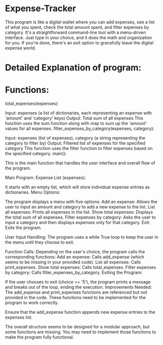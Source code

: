 # Expense-Tracker

This program is like a digital wallet where you can add expenses, see a list of what you spent, check the total amount spent, and filter expenses by category. It's a straightforward command-line tool with a menu-driven interface. Just type in your choice, and it does the math and organization for you. If you're done, there's an exit option to gracefully leave the digital expense world.

# Detailed Explanation of program:
# Functions:

total_expenses(expenses):

Input: expenses (a list of dictionaries, each representing an expense with 'amount' and 'category' keys)
Output: Total sum of all expenses
This function uses the sum function along with map to sum up the 'amount' values for all expenses.
filter_expenses_by_category(expenses, category):

Input: expenses (list of expenses), category (a string representing the category to filter by)
Output: Filtered list of expenses for the specified category
This function uses the filter function to filter expenses based on the specified category.
main():

This is the main function that handles the user interface and overall flow of the program.

Main Program:
Expense List (expenses):

It starts with an empty list, which will store individual expense entries as dictionaries.
Menu Options:

The program displays a menu with five options:
Add an expense: Allows the user to input an amount and category to add a new expense to the list.
List all expenses: Prints all expenses in the list.
Show total expenses: Displays the total sum of all expenses.
Filter expenses by category: Asks the user to input a category and then displays expenses only for that category.
Exit: Exits the program.

User Input Handling:
The program uses a while True loop to keep the user in the menu until they choose to exit.

Function Calls:
Depending on the user's choice, the program calls the corresponding functions:
Add an expense: Calls add_expense (which seems to be missing in your provided code).
List all expenses: Calls print_expenses.
Show total expenses: Calls total_expenses.
Filter expenses by category: Calls filter_expenses_by_category.
Exiting the Program:

If the user chooses to exit (choice == '5'), the program prints a message and breaks out of the loop, ending the execution.
Improvements Needed:
The add_expense and print_expenses functions are referenced but not provided in the code. These functions need to be implemented for the program to work correctly.

Ensure that the add_expense function appends new expense entries to the expenses list.

The overall structure seems to be designed for a modular approach, but some functions are missing. You may need to implement those functions to make the program fully functional.





